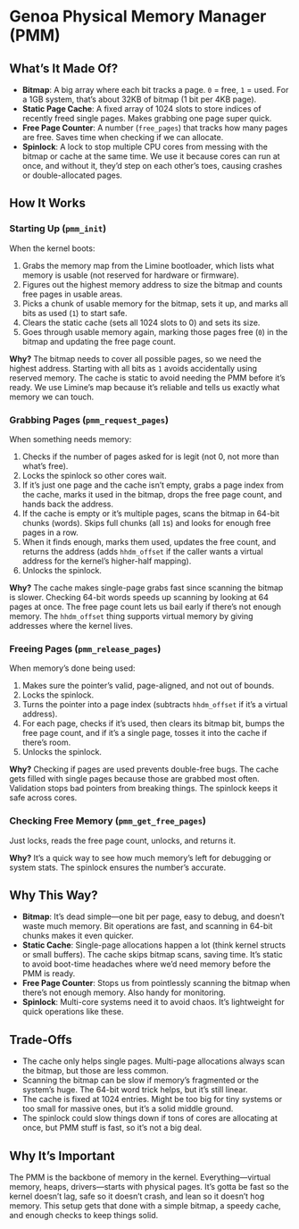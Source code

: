 # Genoa Physical Memory Manager (PMM)

## What’s It Made Of?
- **Bitmap**: A big array where each bit tracks a page. `0` = free, `1` = used. For a 1GB system, that’s about 32KB of bitmap (1 bit per 4KB page).
- **Static Page Cache**: A fixed array of 1024 slots to store indices of recently freed single pages. Makes grabbing one page super quick.
- **Free Page Counter**: A number (`free_pages`) that tracks how many pages are free. Saves time when checking if we can allocate.
- **Spinlock**: A lock to stop multiple CPU cores from messing with the bitmap or cache at the same time. We use it because cores can run at once, and without it, they’d step on each other’s toes, causing crashes or double-allocated pages.

## How It Works

### Starting Up (`pmm_init`)
When the kernel boots:
1. Grabs the memory map from the Limine bootloader, which lists what memory is usable (not reserved for hardware or firmware).
2. Figures out the highest memory address to size the bitmap and counts free pages in usable areas.
3. Picks a chunk of usable memory for the bitmap, sets it up, and marks all bits as used (`1`) to start safe.
4. Clears the static cache (sets all 1024 slots to 0) and sets its size.
5. Goes through usable memory again, marking those pages free (`0`) in the bitmap and updating the free page count.

**Why?** The bitmap needs to cover all possible pages, so we need the highest address. Starting with all bits as `1` avoids accidentally using reserved memory. The cache is static to avoid needing the PMM before it’s ready. We use Limine’s map because it’s reliable and tells us exactly what memory we can touch.

### Grabbing Pages (`pmm_request_pages`)
When something needs memory:
1. Checks if the number of pages asked for is legit (not 0, not more than what’s free).
2. Locks the spinlock so other cores wait.
3. If it’s just one page and the cache isn’t empty, grabs a page index from the cache, marks it used in the bitmap, drops the free page count, and hands back the address.
4. If the cache is empty or it’s multiple pages, scans the bitmap in 64-bit chunks (words). Skips full chunks (all `1`s) and looks for enough free pages in a row.
5. When it finds enough, marks them used, updates the free count, and returns the address (adds `hhdm_offset` if the caller wants a virtual address for the kernel’s higher-half mapping).
6. Unlocks the spinlock.

**Why?** The cache makes single-page grabs fast since scanning the bitmap is slower. Checking 64-bit words speeds up scanning by looking at 64 pages at once. The free page count lets us bail early if there’s not enough memory. The `hhdm_offset` thing supports virtual memory by giving addresses where the kernel lives.

### Freeing Pages (`pmm_release_pages`)
When memory’s done being used:
1. Makes sure the pointer’s valid, page-aligned, and not out of bounds.
2. Locks the spinlock.
3. Turns the pointer into a page index (subtracts `hhdm_offset` if it’s a virtual address).
4. For each page, checks if it’s used, then clears its bitmap bit, bumps the free page count, and if it’s a single page, tosses it into the cache if there’s room.
5. Unlocks the spinlock.

**Why?** Checking if pages are used prevents double-free bugs. The cache gets filled with single pages because those are grabbed most often. Validation stops bad pointers from breaking things. The spinlock keeps it safe across cores.

### Checking Free Memory (`pmm_get_free_pages`)
Just locks, reads the free page count, unlocks, and returns it.

**Why?** It’s a quick way to see how much memory’s left for debugging or system stats. The spinlock ensures the number’s accurate.

## Why This Way?
- **Bitmap**: It’s dead simple—one bit per page, easy to debug, and doesn’t waste much memory. Bit operations are fast, and scanning in 64-bit chunks makes it even quicker.
- **Static Cache**: Single-page allocations happen a lot (think kernel structs or small buffers). The cache skips bitmap scans, saving time. It’s static to avoid boot-time headaches where we’d need memory before the PMM is ready.
- **Free Page Counter**: Stops us from pointlessly scanning the bitmap when there’s not enough memory. Also handy for monitoring.
- **Spinlock**: Multi-core systems need it to avoid chaos. It’s lightweight for quick operations like these.

## Trade-Offs
- The cache only helps single pages. Multi-page allocations always scan the bitmap, but those are less common.
- Scanning the bitmap can be slow if memory’s fragmented or the system’s huge. The 64-bit word trick helps, but it’s still linear.
- The cache is fixed at 1024 entries. Might be too big for tiny systems or too small for massive ones, but it’s a solid middle ground.
- The spinlock could slow things down if tons of cores are allocating at once, but PMM stuff is fast, so it’s not a big deal.

## Why It’s Important
The PMM is the backbone of memory in the kernel. Everything—virtual memory, heaps, drivers—starts with physical pages. It’s gotta be fast so the kernel doesn’t lag, safe so it doesn’t crash, and lean so it doesn’t hog memory. This setup gets that done with a simple bitmap, a speedy cache, and enough checks to keep things solid.